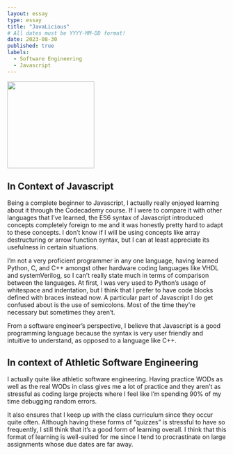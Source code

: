 ```yaml
---
layout: essay
type: essay
title: "JavaLicious"
# All dates must be YYYY-MM-DD format!
date: 2023-08-30
published: true
labels:
  - Software Engineering
  - Javascript
---
```


<img width="200px" class="rounded float-start pe-4" src="../img/java.png">

## In Context of Javascript

Being a complete beginner to Javascript, I actually really enjoyed learning about it through the Codecademy course. If I were to compare it with other languages that I’ve learned, the ES6 syntax of Javascript introduced concepts completely foreign to me and it was honestly pretty hard to adapt to these concepts. I don’t know if I will be using concepts like array destructuring or arrow function syntax, but I can at least appreciate its usefulness in certain situations. 

I’m not a very proficient programmer in any one language, having learned Python, C, and C++ amongst other hardware coding languages like VHDL and systemVerilog, so I can’t really state much in terms of comparison between the languages. At first, I was very used to Python’s usage of whitespace and indentation, but I think that I prefer to have code blocks defined with braces instead now. A particular part of Javascript I do get confused about is the use of semicolons. Most of the time they’re necessary but sometimes they aren’t. 

From a software engineer’s perspective, I believe that Javascript is a good programming language because the syntax is very user friendly and intuitive to understand, as opposed to a language like C++. 

## In context of Athletic Software Engineering

I actually quite like athletic software engineering. Having practice WODs as well as the real WODs in class gives me a lot of practice and they aren’t as stressful as coding large projects where I feel like I’m spending 90% of my time debugging random errors. 

It also ensures that I keep up with the class curriculum since they occur quite often. Although having these forms of “quizzes” is stressful to have so frequently, I still think that it’s a good form of learning overall. I think that this format of learning is well-suited for me since I tend to procrastinate on large assignments whose due dates are far away.
